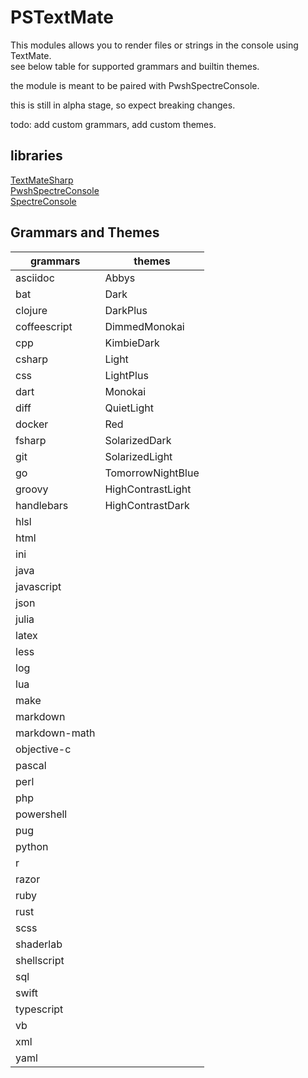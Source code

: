 # PSTextMate

This modules allows you to render files or strings in the console using TextMate.  
see below table for supported grammars and builtin themes.  

the module is meant to be paired with PwshSpectreConsole.  

this is still in alpha stage, so expect breaking changes.  

todo: add custom grammars, add custom themes.  

## libraries

[TextMateSharp](https://github.com/danipen/TextMateSharp)  
[PwshSpectreConsole](https://github.com/ShaunLawrie/PwshSpectreConsole)  
[SpectreConsole](https://github.com/spectreconsole/spectre.console)  

## Grammars and Themes

| grammars      | themes            |
|---------------|-------------------|
| asciidoc      | Abbys             |
| bat           | Dark              |
| clojure       | DarkPlus          |
| coffeescript  | DimmedMonokai     |
| cpp           | KimbieDark        |
| csharp        | Light             |
| css           | LightPlus         |
| dart          | Monokai           |
| diff          | QuietLight        |
| docker        | Red               |
| fsharp        | SolarizedDark     |
| git           | SolarizedLight    |
| go            | TomorrowNightBlue |
| groovy        | HighContrastLight |
| handlebars    | HighContrastDark  |
| hlsl          |                   |
| html          |                   |
| ini           |                   |
| java          |                   |
| javascript    |                   |
| json          |                   |
| julia         |                   |
| latex         |                   |
| less          |                   |
| log           |                   |
| lua           |                   |
| make          |                   |
| markdown      |                   |
| markdown-math |                   |
| objective-c   |                   |
| pascal        |                   |
| perl          |                   |
| php           |                   |
| powershell    |                   |
| pug           |                   |
| python        |                   |
| r             |                   |
| razor         |                   |
| ruby          |                   |
| rust          |                   |
| scss          |                   |
| shaderlab     |                   |
| shellscript   |                   |
| sql           |                   |
| swift         |                   |
| typescript    |                   |
| vb            |                   |
| xml           |                   |
| yaml          |                   |
